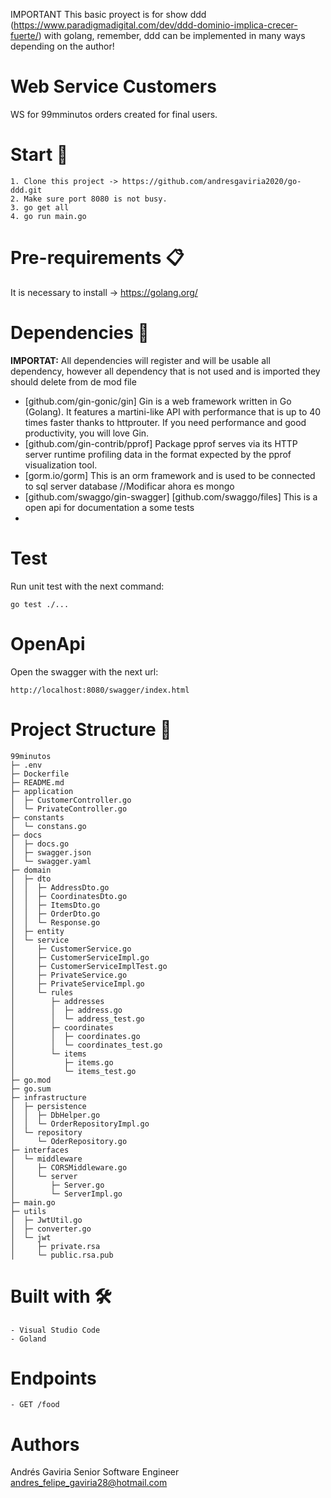 IMPORTANT
This basic proyect is for show ddd (https://www.paradigmadigital.com/dev/ddd-dominio-implica-crecer-fuerte/) with golang, remember, ddd can be implemented in many ways depending on the author!

# Web Service Customers
WS for 99mminutos orders created for final users.

# Start 🚀
    1. Clone this project -> https://github.com/andresgaviria2020/go-ddd.git
    2. Make sure port 8080 is not busy.
    3. go get all 
    4. go run main.go

# Pre-requirements 📋
It is necessary to install -> https://golang.org/ 

# Dependencies 🤝
**IMPORTAT:** All dependencies will register and will be usable all dependency, however all dependency that is not used and is imported they should delete from de mod file

- [github.com/gin-gonic/gin] Gin is a web framework written in Go (Golang). It features a martini-like API with performance that is up to 40 times faster thanks to httprouter. If you need performance and good productivity, you will love Gin.
- [github.com/gin-contrib/pprof] Package pprof serves via its HTTP server runtime profiling data in the format expected by the pprof visualization tool.
- [gorm.io/gorm] This is an orm framework and is used to be connected to sql server database //Modificar ahora es mongo
- [github.com/swaggo/gin-swagger] [github.com/swaggo/files] This is a open api for documentation a some tests
- 


# Test

Run unit test with the next command:

    go test ./...

# OpenApi

Open the swagger with the next url:

    http://localhost:8080/swagger/index.html

# Project Structure 🧱

```
99minutos
├─ .env
├─ Dockerfile
├─ README.md
├─ application
│  ├─ CustomerController.go
│  └─ PrivateController.go
├─ constants
│  └─ constans.go
├─ docs
│  ├─ docs.go
│  ├─ swagger.json
│  └─ swagger.yaml
├─ domain
│  ├─ dto
│  │  ├─ AddressDto.go
│  │  ├─ CoordinatesDto.go
│  │  ├─ ItemsDto.go
│  │  ├─ OrderDto.go
│  │  └─ Response.go
│  ├─ entity
│  └─ service
│     ├─ CustomerService.go
│     ├─ CustomerServiceImpl.go
│     ├─ CustomerServiceImplTest.go
│     ├─ PrivateService.go
│     ├─ PrivateServiceImpl.go
│     └─ rules
│        ├─ addresses
│        │  ├─ address.go
│        │  └─ address_test.go
│        ├─ coordinates
│        │  ├─ coordinates.go
│        │  └─ coordinates_test.go
│        └─ items
│           ├─ items.go
│           └─ items_test.go
├─ go.mod
├─ go.sum
├─ infrastructure
│  ├─ persistence
│  │  ├─ DbHelper.go
│  │  └─ OrderRepositoryImpl.go
│  └─ repository
│     └─ OderRepository.go
├─ interfaces
│  └─ middleware
│     ├─ CORSMiddleware.go
│     └─ server
│        ├─ Server.go
│        └─ ServerImpl.go
├─ main.go
├─ utils
│  ├─ JwtUtil.go
│  ├─ converter.go
│  └─ jwt
│     ├─ private.rsa
│     └─ public.rsa.pub
```

# Built with 🛠️
    - Visual Studio Code
    - Goland

# Endpoints
    - GET /food

# Authors
Andrés Gaviria
Senior Software Engineer
andres_felipe_gaviria28@hotmail.com
